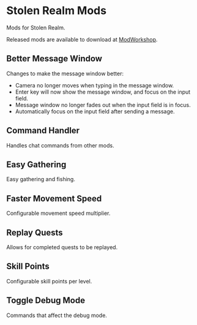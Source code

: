 # Stolen Realm Mods

Mods for Stolen Realm.

Released mods are available to download at [ModWorkshop](https://modworkshop.net/user/124854).

## Better Message Window

Changes to make the message window better:

* Camera no longer moves when typing in the message window.
* Enter key will now show the message window, and focus on the input field.
* Message window no longer fades out when the input field is in focus.
* Automatically focus on the input field after sending a message.

## Command Handler

Handles chat commands from other mods.

## Easy Gathering

Easy gathering and fishing.

## Faster Movement Speed

Configurable movement speed multiplier.

## Replay Quests

Allows for completed quests to be replayed.

## Skill Points

Configurable skill points per level.

## Toggle Debug Mode

Commands that affect the debug mode.
